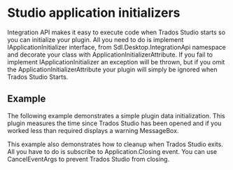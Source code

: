 Studio application initializers
=====
Integration API makes it easy to execute code when Trados Studio starts so you can initialize your plugin. All you need to do is implement IApplicationInitializer interface, from Sdl.Desktop.IntegrationApi namespace and decorate your class with ApplicationInitializerAttribute. If you fail to implement IApplicationInitializer an exception will be thrown, but if you omit the ApplicationInitializerAttribute your plugin will simply be ignored when Trados Studio Starts.

Example
----
The following example demonstrates a simple plugin data initialization. This plugin measures the time since Trados Studio has been opened and if you worked less than required displays a warning MessageBox.

This example also demonstrates how to cleanup when Trados Studio exits. All you have to do is subscribe to Application.Closing event. You can use CancelEventArgs to prevent Trados Studio from closing.